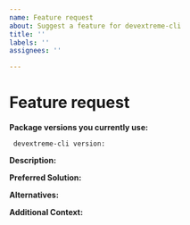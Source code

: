 ```yaml
---
name: Feature request
about: Suggest a feature for devextreme-cli
title: ''
labels: ''
assignees: ''

---
```


# Feature request

 **Package versions you currently use:**

     devextreme-cli version:

 **Description:**
<!-- Describe a problem or missing capability. -->

 **Preferred Solution:**
<!-- Describe the solution you would like to see. -->

 **Alternatives:**
<!-- If you have considered any alternative solutions or workarounds, describe them. -->

**Additional Context:**
<!-- Provide additional information here (i.e. screenshots). -->
